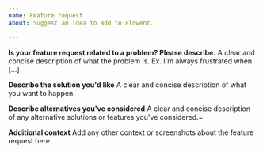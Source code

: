 ```yaml
---
name: Feature request
about: Suggest an idea to add to Flowent.

---
```


**Is your feature request related to a problem? Please describe.**
A clear and concise description of what the problem is. Ex. I'm always frustrated when [...]

**Describe the solution you'd like**
A clear and concise description of what you want to happen.

**Describe alternatives you've considered**
A clear and concise description of any alternative solutions or features you've considered.=

**Additional context**
Add any other context or screenshots about the feature request here.

